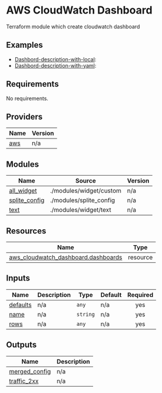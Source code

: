 # AWS CloudWatch Dashboard

Terraform module which create cloudwatch dashboard


## Examples

- [Dashbord-description-with-local](https://github.com/dasmeta/terraform-aws-monitoring/dashboard/examples/complete-with-local):
- [Dashbord-description-with-yaml](https://github.com/dasmeta/terraform-aws-monitoring/dashboard/examples/complete-with-yaml):


<!-- BEGIN_TF_DOCS -->
## Requirements

No requirements.

## Providers

| Name | Version |
|------|---------|
| <a name="provider_aws"></a> [aws](#provider\_aws) | n/a |

## Modules

| Name | Source | Version |
|------|--------|---------|
| <a name="module_all_widget"></a> [all\_widget](#module\_all\_widget) | ./modules/widget/custom | n/a |
| <a name="module_splite_config"></a> [splite\_config](#module\_splite\_config) | ./modules/splite_config | n/a |
| <a name="module_text"></a> [text](#module\_text) | ./modules/widget/text | n/a |

## Resources

| Name | Type |
|------|------|
| [aws_cloudwatch_dashboard.dashboards](https://registry.terraform.io/providers/hashicorp/aws/latest/docs/resources/cloudwatch_dashboard) | resource |

## Inputs

| Name | Description | Type | Default | Required |
|------|-------------|------|---------|:--------:|
| <a name="input_defaults"></a> [defaults](#input\_defaults) | n/a | `any` | n/a | yes |
| <a name="input_name"></a> [name](#input\_name) | n/a | `string` | n/a | yes |
| <a name="input_rows"></a> [rows](#input\_rows) | n/a | `any` | n/a | yes |

## Outputs

| Name | Description |
|------|-------------|
| <a name="output_merged_config"></a> [merged\_config](#output\_merged\_config) | n/a |
| <a name="output_traffic_2xx"></a> [traffic\_2xx](#output\_traffic\_2xx) | n/a |
<!-- END_TF_DOCS -->
